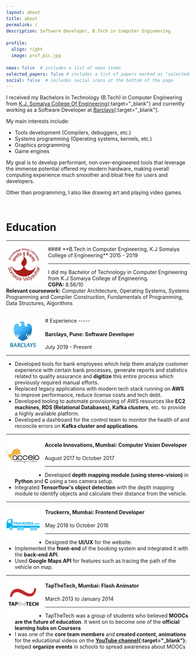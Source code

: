 ```yaml
---
layout: about
title: about
permalink: /
description: Software Developer, B.Tech in Computer Engineering

profile:
  align: right
  image: prof_pic.jpg

news: false  # includes a list of news items
selected_papers: false # includes a list of papers marked as "selected={true}"
social: false  # includes social icons at the bottom of the page
---
```


I received my Bachelors in Technology (B.Tech) in Computer Engineering from [K.J. Somaiya College Of Engineering](https://kjsce.somaiya.edu){:target="\_blank"} and currently working as a Software Developer at [Barclays](https://home.barclays){:target="\_blank"}. 

My main interests include:
- Tools development (Compilers, debuggers, etc.)
- Systems programming (Operating systems, kernels, etc.)
- Graphics programming 
- Game engines

My goal is to develop performant, non over-engineered tools that leverage the immense potential offered my modern hardware, making overall computing experience much smoother and bloat free for users and developers.

Other than programming, I also like drawing art and playing video games.

<br>

# Education

-----

<img align="left" width="100" src="../assets/img/somaiya.jpg" style="padding-right:15px">
#### **B.Tech in Computer Engineering, K.J Somaiya College of Engineering**
2015 - 2019 

-----
I did my Bachelor of Technology in Computer Engineering from K.J Somaiya College of Engineering. 
<br>
<strong>CGPA:</strong> 8.56/10 <br> 
<strong>Relevant coursework:</strong> Computer Architecture, Operating Systems, Systems Programming and Compiler Construction, Fundamentals of Programming, Data Structures, Algorithms<br>

<br>
# Experience
-----

<img align="left" width="92" src="../assets/img/barclays.png" style="padding-right:15px">

#### **Barclays, Pune: Software Developer**
July 2019 - Present

----- 
- Developed tools for bank employees which help them analyze customer experience with certain bank processes, generate reports and statistics related to quality assurance and <strong>digitize</strong> this entire process which previously required manual efforts.
- Replaced legacy applications with modern tech stack running on <strong>AWS</strong> to improve performance, reduce license costs and tech debt.
- Developed tooling to automate provisioning of AWS resources like <strong>EC2 machines, RDS (Relational Databases), Kafka clusters</strong>, etc. to provide a highly available platform.
- Developed a dashboard for the control team to monitor the health of and reconcile errors on <strong>Kafka cluster and applications</strong>.

-----

<img align="left" width="91" src="../assets/img/accelo.jpg" style="padding-right:15px">

#### **Accelo Innovations, Mumbai: Computer Vision Developer**
August 2017 to October 2017

-----
- Developed <strong>depth mapping module (using stereo-vision)</strong> in <strong>Python</strong> and <strong>C</strong> using a two camera setup.
- Integrated <strong>Tensorflow's object detection</strong> with the depth mapping module to identify objects and calculate their distance from the vehicle.

-----

<img align="left" width="92" src="../assets/img/truckerrs.png" style="padding-right:15px">

#### **Truckerrs, Mumbai: Frontend Developer**
May 2016 to October 2016

-----
- Designed the <strong>UI/UX</strong> for the website.
- Implemented the <strong>front-end</strong> of the booking system and integrated it with the <strong>back-end API</strong>.
- Used <strong>Google Maps API</strong> for features such as tracing the path of the vehicle on map.

-----

<img align="left" width="92" src="../assets/img/tapthetech.png" style="padding-right:15px">

#### **TapTheTech, Mumbai: Flash Animator**
March 2013 to January 2014

-----
- TapTheTech was a group of students who believed <strong>MOOCs are the future of education</strong>. It went on to become one of the <strong>official learning hubs on Coursera</strong>
- I was one of the <strong>core team members</strong> and <strong>created content, animations</strong> for the educational videos on the <strong>[YouTube channel](https://www.youtube.com/user/TAPtheTECH){:target="\_blank"}</strong>; helped <strong>organize events</strong> in schools to spread awareness about MOOCs